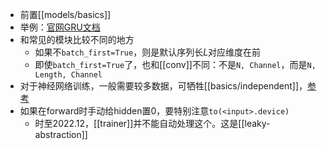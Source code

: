 - 前置[[models/basics]]
- 举例：[官网GRU文档](https://pytorch.org/docs/stable/generated/torch.nn.GRU.html)
- 和常见的模块比较不同的地方
  - 如果不`batch_first=True`，则是默认序列长$L$对应维度在前
  - 即使`batch_first=True`了，也和[[conv]]不同：不是`N, Channel`，而是`N, Length, Channel`
- 对于神经网络训练，一般需要较多数据，可牺牲[[basics/independent]]，[参考](https://stats.stackexchange.com/questions/490813/is-it-better-to-split-sequences-into-overlapping-or-non-overlapping-training-sam)
- 如果在forward时手动给hidden置0，要特别注意`to(<input>.device)`
  - 时至2022.12，[[trainer]]并不能自动处理这个。这是[[leaky-abstraction]]